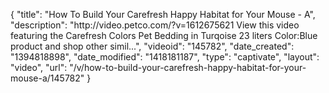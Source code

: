 {
    "title": "How To Build Your Carefresh Happy Habitat for Your Mouse - A",
    "description": "http:\/\/video.petco.com\/?v=1612675621 View this video featuring the Carefresh Colors Pet Bedding in Turqoise 23 liters Color:Blue product and shop other simil...",
    "videoid": "145782",
    "date_created": "1394818898",
    "date_modified": "1418181187",
    "type": "captivate",
    "layout": "video",
    "url": "\/v\/how-to-build-your-carefresh-happy-habitat-for-your-mouse-a\/145782"
}